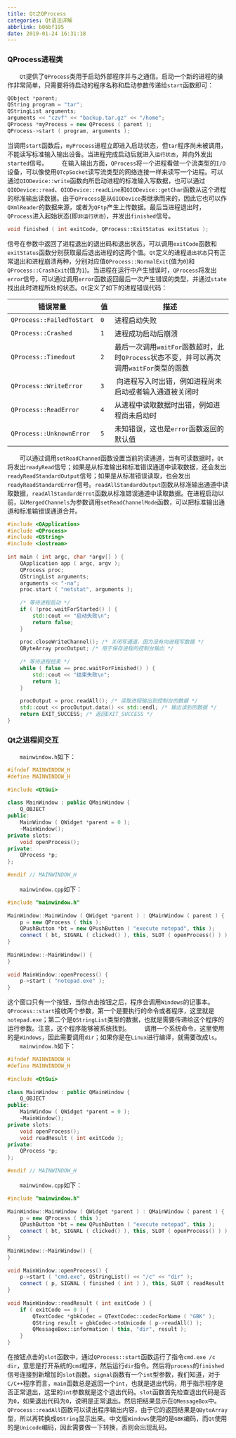 ```yaml
---
title: Qt之QProcess
categories: Qt语法详解
abbrlink: b06bf195
date: 2019-01-24 16:31:18
---
```

### QProcess进程类

&emsp;&emsp;`Qt`提供了`QProcess`类用于启动外部程序并与之通信。启动一个新的进程的操作非常简单，只需要将待启动的程序名称和启动参数传递给`start`函数即可：<!--more-->

``` cpp
QObject *parent;
QString program = "tar";
QStringList arguments;
arguments << "czvf" << "backup.tar.gz" << "/home";
QProcess *myProcess = new QProcess ( parent );
QProcess->start ( program, arguments );
```

当调用`start`函数后，`myProcess`进程立即进入启动状态，但`tar`程序尚未被调用，不能读写标准输入输出设备。当进程完成启动后就进入`运行状态`，并向外发出`started`信号。
&emsp;&emsp;在输入输出方面，`QProcess`将一个进程看做一个流类型的`I/O`设备，可以像使用`QTcpSocket`读写流类型的网络连接一样来读写一个进程。可以通过`QIODevice::write`函数向所启动进程的标准输入写数据，也可以通过`QIODevice::read`、`QIODevice::readLine`和`QIODevice::getChar`函数从这个进程的标准输出读数据。由于`QProcess`是从`QIODevice`类继承而来的，因此它也可以作`QXmlReader`的数据来源，或者为`QFtp`产生上传数据。最后当进程退出时，`QProcess`进入起始状态(即`非运行状态`)，并发出`finished`信号。

``` cpp
void finished ( int exitCode, QProcess::ExitStatus exitStatus );
```

信号在参数中返回了进程退出的退出码和退出状态，可以调用`exitCode`函数和`exitStatus`函数分别获取最后退出进程的这两个值。`Qt`定义的进程`退出状态`只有正常退出和进程崩溃两种，分别对应值`QProcess::NormalExit`(值为`0`)和`QProcess::CrashExit`(值为`1`)。当进程在运行中产生错误时，`QProcess`将发出`error`信号，可以通过调用`error`函数返回最后一次产生错误的类型，并通过`state`找出此时进程所处的状态。`Qt`定义了如下的进程错误代码：

错误常量                   | 值  | 描述
--------------------------|-----|------
`QProcess::FailedToStart` | `0` | 进程启动失败
`QProcess::Crashed`       | `1` | 进程成功启动后崩溃
`QProcess::Timedout`      | `2` | 最后一次调用`waitFor`函数超时，此时`QProcess`状态不变，并可以再次调用`waitFor`类型的函数
`QProcess::WriteError`    | `3` | 向进程写入时出错，例如进程尚未启动或者输入通道被关闭时
`QProcess::ReadError`     | `4` | 从进程中读取数据时出错，例如进程尚未启动时
`QProcess::UnknownError`  | `5` | 未知错误，这也是`error`函数返回的默认值

&emsp;&emsp;可以通过调用`setReadChanned`函数设置当前的读通道，当有可读数据时，`Qt`将发出`readyRead`信号；如果是从标准输出和标准错误通道中读取数据，还会发出`readyReadStandardOutput`信号；如果是从标准错误读取，也会发出`readyReadStandardError`信号。`readAllStandardOutput`函数从标准输出通道中读取数据，`readAllStandardErrot`函数从标准错误通道中读取数据。在进程启动以前，以`MergedChannels`为参数调用`setReadChannelMode`函数，可以把标准输出通道和标准输错误通道合并。

``` cpp
#include <QApplication>
#include <QProcess>
#include <QString>
#include <iostream>
​
int main ( int argc, char *argv[] ) {
    QApplication app ( argc, argv );
    QProcess proc;
    QStringList arguments;
    arguments << "-na";
    proc.start ( "netstat", arguments );
​
    /* 等待进程启动 */
    if ( !proc.waitForStarted() ) {
        std::cout << "启动失败\n";
        return false;
    }
​
    proc.closeWriteChannel(); /* 关闭写通道，因为没有向进程写数据 */
    QByteArray procOutput; /* 用于保存进程的控制台输出 */
​
    /* 等待进程结束 */
    while ( false == proc.waitForFinished() ) {
        std::cout << "结束失败\n";
        return 1;
    }
​
    procOutput = proc.readAll(); /* 读取进程输出到控制台的数据 */
    std::cout << procOutput.data() << std::endl; /* 输出读到的数据 */
    return EXIT_SUCCESS; /* 返回EXIT_SUCCESS */
}
```

### Qt之进程间交互

&emsp;&emsp;`mainwindow.h`如下：

``` cpp
#ifndef MAINWINDOW_H
#define MAINWINDOW_H
​
#include <QtGui>
​
class MainWindow : public QMainWindow {
    Q_OBJECT
public:
    MainWindow ( QWidget *parent = 0 );
    ~MainWindow();
private slots:
    void openProcess();
private:
    QProcess *p;
};
​
#endif // MAINWINDOW_H
```

&emsp;&emsp;`mainwindow.cpp`如下：

``` cpp
#include "mainwindow.h"
​
MainWindow::MainWindow ( QWidget *parent ) : QMainWindow ( parent ) {
    p = new QProcess ( this );
    QPushButton *bt = new QPushButton ( "execute notepad", this );
    connect ( bt, SIGNAL ( clicked() ), this, SLOT ( openProcess() ) );
}
​
MainWindow::~MainWindow() {
}
​
void MainWindow::openProcess() {
    p->start ( "notepad.exe" );
}
```

这个窗口只有一个按钮，当你点击按钮之后，程序会调用`Windows`的记事本。`QProcess::start`接收两个参数，第一个是要执行的命令或者程序，这里就是`notepad.exe`；第二个是`QStringList`类型的数据，也就是需要传递给这个程序的运行参数。注意，这个程序能够被系统找到。
&emsp;&emsp;调用一个系统命令，这里使用的是`Windows`，因此需要调用`dir`；如果你是在`Linux`进行编译，就需要改成`ls`。
&emsp;&emsp;`mainwindow.h`如下：

``` cpp
#ifndef MAINWINDOW_H
#define MAINWINDOW_H
​
#include <QtGui>
​
class MainWindow : public QMainWindow {
    Q_OBJECT
public:
    MainWindow ( QWidget *parent = 0 );
    ~MainWindow();
private slots:
    void openProcess();
    void readResult ( int exitCode );
private:
    QProcess *p;
};
​
#endif // MAINWINDOW_H
```

&emsp;&emsp;`mainwindow.cpp`如下：

``` cpp
#include "mainwindow.h"
​
MainWindow::MainWindow ( QWidget *parent ) : QMainWindow ( parent ) {
    p = new QProcess ( this );
    QPushButton *bt = new QPushButton ( "execute notepad", this );
    connect ( bt, SIGNAL ( clicked() ), this, SLOT ( openProcess() ) );
}
​
MainWindow::~MainWindow() {
}
​
void MainWindow::openProcess() {
    p->start ( "cmd.exe", QStringList() << "/c" << "dir" );
    connect ( p, SIGNAL ( finished ( int ) ), this, SLOT ( readResult ( int ) ) );
}
​
void MainWindow::readResult ( int exitCode ) {
    if ( exitCode == 0 ) {
        QTextCodec *gbkCodec = QTextCodec::codecForName ( "GBK" );
        QString result = gbkCodec->toUnicode ( p->readAll() );
        QMessageBox::information ( this, "dir", result );
    }
}
```

在按钮点击的`slot`函数中，通过`QProcess::start`函数运行了指令`cmd.exe /c dir`，意思是打开系统的`cmd`程序，然后运行`dir`指令。然后将`process`的`finished`信号连接到新增加的`slot`函数。`signal`函数有一个`int`型参数，我们知道，对于`C/C++`程序而言，`main`函数总是返回一个`int`，也就是退出代码，用于指示程序是否正常退出，这里的`int`参数就是这个退出代码。`slot`函数首先检查退出代码是否为`0`，如果退出代码为`0`，说明是正常退出。然后把结果显示在`QMessageBox`中。`QProcess::readAll`函数可以读出程序输出内容，由于它的返回结果是`QByteArray`型，所以再转换成`QString`显示出来。中文版`Windows`使用的是`GBK`编码，而`Qt`使用的是`Unicode`编码，因此需要做一下转换，否则会出现乱码。